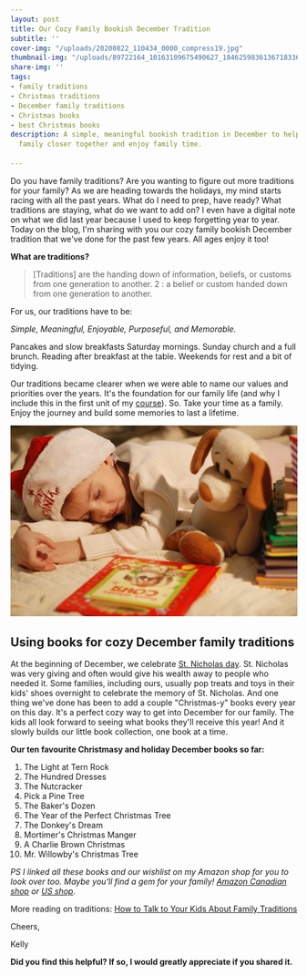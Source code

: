 ```yaml
---
layout: post
title: Our Cozy Family Bookish December Tradition
subtitle: ''
cover-img: "/uploads/20200822_110434_0000_compress19.jpg"
thumbnail-img: "/uploads/89722164_10163109675490627_1846259836136718336_o.jpg"
share-img: ''
tags:
- family traditions
- Christmas traditions
- December family traditions
- Christmas books
- best Christmas books
description: A simple, meaningful bookish tradition in December to help bring the
  family closer together and enjoy family time.

---
```

Do you have family traditions? Are you wanting to figure out more traditions for your family? As we are heading towards the holidays, my mind starts racing with all the past years. What do I need to prep, have ready? What traditions are staying, what do we want to add on? I even have a digital note on what we did last year because I used to keep forgetting year to year. Today on the blog, I'm sharing with you our cozy family bookish December tradition that we've done for the past few years. All ages enjoy it too!

**What are traditions?**

> \[Traditions\] are the handing down of information, beliefs, or customs from one generation to another. 2 : a belief or custom handed down from one generation to another.

⁣For us, our traditions have to be:

_Simple,⁣ Meaningful,⁣ Enjoyable, ⁣Purposeful,⁣ and Memorable._

⁣Pancakes and slow breakfasts Saturday mornings. Sunday church and a full brunch. Reading after breakfast at the table. Weekends for rest and a bit of tidying. ⁣

⁣Our traditions became clearer when we were able to name our values and priorities over the years. It's the foundation for our family life (and why I include this in the first unit of my [course](www.eastcoastkelly.com/course)). ⁣⁣So. Take your time as a family. Enjoy the journey and build some memories to last a lifetime.

![A baby boy sleeping with books.](/uploads/book-1966235_640.jpg "boysleeping")

## Using books for cozy December family traditions

At the beginning of December, we celebrate [St. Nicholas day](https://www.nationalgeographic.com/news/2018/12/131219-santa-claus-origin-history-christmas-facts-st-nicholas/). St. Nicholas was very giving and often would give his wealth away to people who needed it. Some families, including ours, usually pop treats and toys in their kids' shoes overnight to celebrate the memory of St. Nicholas. And one thing we've done has been to add a couple "Christmas-y" books every year on this day. It's a perfect cozy way to get into December for our family. The kids all look forward to seeing what books they'll receive this year! And it slowly builds our little book collection, one book at a time.

**Our ten favourite Christmasy and holiday December books so far:**

 1. The Light at Tern Rock
 2. The Hundred Dresses
 3. The Nutcracker
 4. Pick a Pine Tree
 5. The Baker's Dozen
 6. The Year of the Perfect Christmas Tree
 7. The Donkey's Dream
 8. Mortimer's Christmas Manger
 9. A Charlie Brown Christmas
10. Mr. Willowby's Christmas Tree

_PS I linked all these books and our wishlist on my Amazon shop for you to look over too. Maybe you'll find a gem for your family!_ [_Amazon Canadian shop_](www.amazon.ca/shop/eastcoastkelly) _or_ [_US shop_](www.amazon.com/shop/eastcoastkelly)_._

More reading on traditions: [How to Talk to Your Kids About Family Traditions](https://time.com/4143024/how-to-talk-to-your-kids-about-family-traditions/)

Cheers,

Kelly

**Did you find this helpful? If so, I would greatly appreciate if you shared it.**